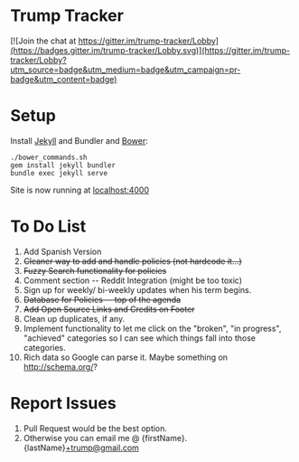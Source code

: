 # Trump Tracker

[![Join the chat at https://gitter.im/trump-tracker/Lobby](https://badges.gitter.im/trump-tracker/Lobby.svg)](https://gitter.im/trump-tracker/Lobby?utm_source=badge&utm_medium=badge&utm_campaign=pr-badge&utm_content=badge)
# Setup

Install [Jekyll](https://jekyllrb.com/) and Bundler and [Bower](https://bower.io/):

    ./bower_commands.sh
    gem install jekyll bundler
    bundle exec jekyll serve

Site is now running at [localhost:4000](http://localhost:4000)

# To Do List
1. Add Spanish Version
2. ~~Cleaner way to add and handle policies (not hardcode it...)~~
3. ~~Fuzzy Search functionality for policies~~
4. Comment section -- Reddit Integration (might be too toxic)
5. Sign up for weekly/ bi-weekly updates when his term begins.
6. ~~Database for Policies -- top of the agenda~~
7. ~~Add Open Source Links and Credits on Footer~~
8. Clean up duplicates, if any.
9. Implement functionality to let me click on the "broken", "in progress", "achieved" categories so I can see which things fall into those categories.
10. Rich data so Google can parse it. Maybe something on http://schema.org/?

# Report Issues
1. Pull Request would be the best option.
2. Otherwise you can email me @ {firstName}.{lastName}+trump@gmail.com